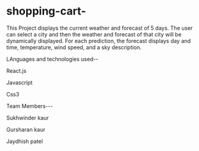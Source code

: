 # shopping-cart-
This Project displays the current weather and forecast of 5 days. 
The user can select a city and then the weather and forecast of that city will be dynamically displayed. 
For each prediction, the forecast displays day and time, temperature, wind speed, and a sky description.



LAnguages and technologies used--

React.js

Javascript

Css3




Team Members---


Sukhwinder kaur

Gursharan kaur

Jaydhish patel
